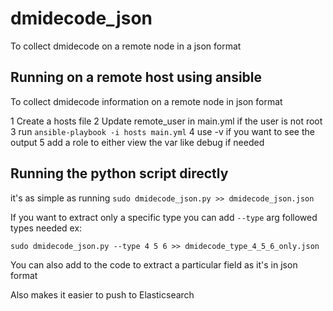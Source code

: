 # dmidecode_json

To collect dmidecode on a remote node in a json format

## Running on a remote host using ansible

To collect dmidecode information on a remote node in json format

1 Create a hosts file 
2 Update remote_user in main.yml if the user is not root
3 run `ansible-playbook -i hosts main.yml` 
4 use -v if you want to see the output 
5 add a role to either view the var like debug if needed

## Running the python script directly

it's as simple as running `sudo dmidecode_json.py >> dmidecode_json.json`

If you want to extract only a specific type you can add `--type` arg followed types needed ex:

`sudo dmidecode_json.py --type 4 5 6 >> dmidecode_type_4_5_6_only.json`

You can also add to the code to extract a particular field as it's in json format

Also makes it easier to push to Elasticsearch
